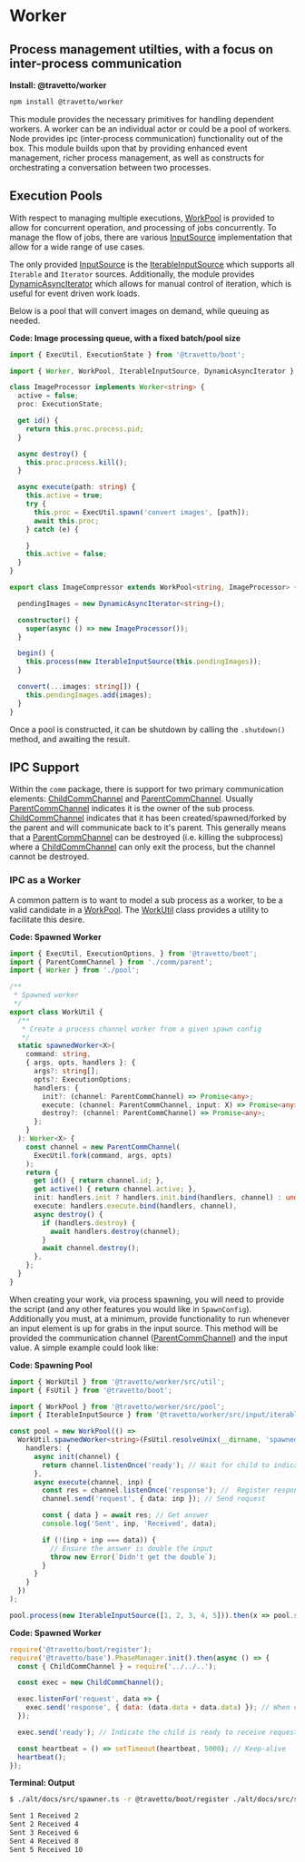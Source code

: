 <!-- This file was generated by the framweork and should not be modified directly -->
<!-- Please modify https://github.com/travetto/travetto/tree/master/module/worker/README.ts and execute "npm run docs" to rebuild -->
# Worker
## Process management utilties, with a focus on inter-process communication

**Install: @travetto/worker**
```bash
npm install @travetto/worker
```

This module provides the necessary primitives for handling dependent workers.  A worker can be an individual actor or could be a pool of workers. Node provides ipc (inter-process communication) functionality out of the box. This module builds upon that by providing enhanced event management, richer process management, as well as constructs for orchestrating a conversation between two processes.

## Execution Pools
With respect to managing multiple executions, [WorkPool](https://github.com/travetto/travetto/tree/master/module/worker/src/pool.ts#L23) is provided to allow for concurrent operation, and processing of jobs concurrently.  To manage the flow of jobs, there are various [InputSource](src/input/types.ts#L3) implementation that allow for a wide range of use cases.

The only provided [InputSource](src/input/types.ts#L3) is the [IterableInputSource](https://github.com/travetto/travetto/tree/master/module/worker/src/input/iterable.ts#L11) which supports all `Iterable` and `Iterator` sources.  Additionally, the module provides [DynamicAsyncIterator](https://github.com/travetto/travetto/tree/master/module/worker/src/input/async-iterator.ts#L6) which allows for manual control of iteration, which is useful for event driven work loads.

Below is a pool that will convert images on demand, while queuing as needed.

**Code: Image processing queue, with a fixed batch/pool size**
```typescript
import { ExecUtil, ExecutionState } from '@travetto/boot';

import { Worker, WorkPool, IterableInputSource, DynamicAsyncIterator } from '@travetto/worker';

class ImageProcessor implements Worker<string> {
  active = false;
  proc: ExecutionState;

  get id() {
    return this.proc.process.pid;
  }

  async destroy() {
    this.proc.process.kill();
  }

  async execute(path: string) {
    this.active = true;
    try {
      this.proc = ExecUtil.spawn('convert images', [path]);
      await this.proc;
    } catch (e) {

    }
    this.active = false;
  }
}

export class ImageCompressor extends WorkPool<string, ImageProcessor> {

  pendingImages = new DynamicAsyncIterator<string>();

  constructor() {
    super(async () => new ImageProcessor());
  }

  begin() {
    this.process(new IterableInputSource(this.pendingImages));
  }

  convert(...images: string[]) {
    this.pendingImages.add(images);
  }
}
```

Once a pool is constructed, it can be shutdown by calling the `.shutdown()` method, and awaiting the result.

## IPC Support

Within the `comm` package, there is support for two primary communication elements: [ChildCommChannel](https://github.com/travetto/travetto/tree/master/module/worker/src/comm/child.ts#L6) and [ParentCommChannel](https://github.com/travetto/travetto/tree/master/module/worker/src/comm/parent.ts#L9).  Usually [ParentCommChannel](https://github.com/travetto/travetto/tree/master/module/worker/src/comm/parent.ts#L9) indicates it is the owner of the sub process.  [ChildCommChannel](https://github.com/travetto/travetto/tree/master/module/worker/src/comm/child.ts#L6) indicates that it has been created/spawned/forked by the parent and will communicate back to it's parent.  This generally means that a [ParentCommChannel](https://github.com/travetto/travetto/tree/master/module/worker/src/comm/parent.ts#L9) can be destroyed (i.e. killing the subprocess) where a [ChildCommChannel](https://github.com/travetto/travetto/tree/master/module/worker/src/comm/child.ts#L6) can only exit the process, but the channel cannot be destroyed.

### IPC as a Worker
A common pattern is to want to model a sub process as a worker, to be a valid candidate in a [WorkPool](https://github.com/travetto/travetto/tree/master/module/worker/src/pool.ts#L23).  The [WorkUtil](https://github.com/travetto/travetto/tree/master/module/worker/src/util.ts#L8) class provides a utility to facilitate this desire.

**Code: Spawned Worker**
```typescript
import { ExecUtil, ExecutionOptions, } from '@travetto/boot';
import { ParentCommChannel } from './comm/parent';
import { Worker } from './pool';

/**
 * Spawned worker
 */
export class WorkUtil {
  /**
   * Create a process channel worker from a given spawn config
   */
  static spawnedWorker<X>(
    command: string,
    { args, opts, handlers }: {
      args?: string[];
      opts?: ExecutionOptions;
      handlers: {
        init?: (channel: ParentCommChannel) => Promise<any>;
        execute: (channel: ParentCommChannel, input: X) => Promise<any>;
        destroy?: (channel: ParentCommChannel) => Promise<any>;
      };
    }
  ): Worker<X> {
    const channel = new ParentCommChannel(
      ExecUtil.fork(command, args, opts)
    );
    return {
      get id() { return channel.id; },
      get active() { return channel.active; },
      init: handlers.init ? handlers.init.bind(handlers, channel) : undefined,
      execute: handlers.execute.bind(handlers, channel),
      async destroy() {
        if (handlers.destroy) {
          await handlers.destroy(channel);
        }
        await channel.destroy();
      },
    };
  }
}
```

When creating your work, via process spawning, you will need to provide the script (and any other features you would like in `SpawnConfig`).   Additionally you must, at a minimum, provide functionality to run whenever an input element is up for grabs in the input source.  This method will be provided the communication channel ([ParentCommChannel](https://github.com/travetto/travetto/tree/master/module/worker/src/comm/parent.ts#L9)) and the input value.  A simple example could look like:

**Code: Spawning Pool**
```typescript
import { WorkUtil } from '@travetto/worker/src/util';
import { FsUtil } from '@travetto/boot';

import { WorkPool } from '@travetto/worker/src/pool';
import { IterableInputSource } from '@travetto/worker/src/input/iterable';

const pool = new WorkPool(() =>
  WorkUtil.spawnedWorker<string>(FsUtil.resolveUnix(__dirname, 'spawned.js'), {
    handlers: {
      async init(channel) {
        return channel.listenOnce('ready'); // Wait for child to indicate it is ready
      },
      async execute(channel, inp) {
        const res = channel.listenOnce('response'); //  Register response listener
        channel.send('request', { data: inp }); // Send request

        const { data } = await res; // Get answer
        console.log('Sent', inp, 'Received', data);

        if (!(inp + inp === data)) {
          // Ensure the answer is double the input
          throw new Error(`Didn't get the double`);
        }
      }
    }
  })
);

pool.process(new IterableInputSource([1, 2, 3, 4, 5])).then(x => pool.shutdown());
```

**Code: Spawned Worker**
```javascript
require('@travetto/boot/register');
require('@travetto/base').PhaseManager.init().then(async () => {
  const { ChildCommChannel } = require('../../..');

  const exec = new ChildCommChannel();

  exec.listenFor('request', data => {
    exec.send('response', { data: (data.data + data.data) }); // When data is received, return double
  });

  exec.send('ready'); // Indicate the child is ready to receive requests

  const heartbeat = () => setTimeout(heartbeat, 5000); // Keep-alive
  heartbeat();
});
```

**Terminal: Output**
```bash
$ ./alt/docs/src/spawner.ts -r @travetto/boot/register ./alt/docs/src/spawner.ts

Sent 1 Received 2
Sent 2 Received 4
Sent 3 Received 6
Sent 4 Received 8
Sent 5 Received 10
```

